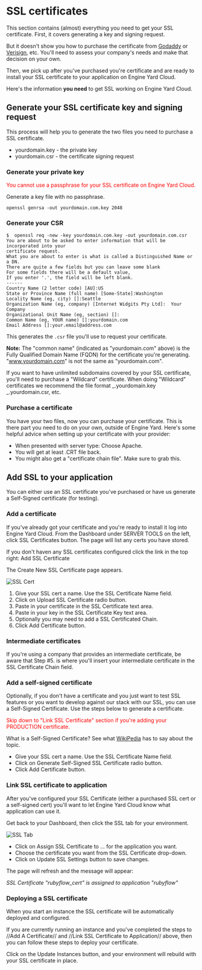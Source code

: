 # SSL certificates

This section contains (almost) everything you need to get your SSL certificate.  First, it covers generating a key and signing request.  

But it doesn't show you how to purchase the certificate from [Godaddy](http://www.godaddy.com) or [Verisign](http://www.verisign.com), etc.  You'll need to assess your company's needs and make that decision on your own.

Then, we pick up after you've purchased you're certificate and are ready to install your SSL certificate to your application on Engine Yard Cloud.

Here's the information **you need** to get SSL working on Engine Yard Cloud.

## Generate your SSL certificate key and signing request

This process will help you to generate the two files you need to purchase a SSL certificate.

  * yourdomain.key - the private key
  * yourdomain.csr - the certificate signing request

### Generate your private key

<html><span style="color:red;">You cannot use a passphrase for your SSL certificate on Engine Yard Cloud.</span></html>

Generate a key file with no passphrase.

    openssl genrsa -out yourdomain.com.key 2048

### Generate your CSR


    $  openssl req -new -key yourdomain.com.key -out yourdomain.com.csr
    You are about to be asked to enter information that will be incorporated into your
    certificate request.
    What you are about to enter is what is called a Distinguished Name or a DN.
    There are quite a few fields but you can leave some blank
    For some fields there will be a default value,
    If you enter '.', the field will be left blank.
    ------
    Country Name (2 letter code) [AU]:US
    State or Province Name (full name) [Some-State]:Washington
    Locality Name (eg, city) []:Seattle
    Organization Name (eg, company) [Internet Widgits Pty Ltd]:  Your Company
    Organizational Unit Name (eg, section) []:
    Common Name (eg, YOUR name) []:yourdomain.com
    Email Address []:your.email@address.com


This generates the `.csr` file you'll use to request your certificate.

**Note:** The "common name" (indicated as "yourdomain.com" above) is the Fully Qualified Domain Name (FQDN) for the certificate you're generating.  <nowiki>"www.yourdomain.com" is not the same as "yourdomain.com".</nowiki>

If you want to have unlimited subdomains covered by your SSL certificate, you'll need to purchase a "Wildcard" certificate.  When doing "Wildcard" certificates we recommend the file format _.yourdomain.key _.yourdomain.csr, etc.

### Purchase a certificate

You have your two files, now you can purchase your certificate.  This is there part you need to do on your own, outside of Engine Yard.  Here's some helpful advice when setting up your certificate with your provider:

  * When presented with server type: Choose Apache.
  * You will get at least .CRT file back.
  * You might also get a "certificate chain file".  Make sure to grab this.

## Add SSL to your application

You can either use an SSL certificate you've purchased or have us generate a Self-Signed certificate (for testing).

### Add a certificate

If you've already got your certificate and you're ready to install it log into Engine Yard Cloud. From the Dashboard under SERVER TOOLS on the left, click SSL Certificates button.  The page will list any certs you have stored.

If you don't haven any SSL certificates configured click the link in the top right: Add SSL Certificate

The Create New SSL Certificate page appears.

![SSL Cert](images/appcloudsslcertificates.png)

  1. Give your SSL cert a name.  Use the SSL Certificate Name field.
  2. Click on Upload SSL Certificate radio button.
  3. Paste in your certificate in the SSL Certificate text area.
  4. Paste in your key in the SSL Certificate Key text area.
  5. Optionally you may need to add a SSL Certificated Chain.
  6. Click Add Certificate button.

### Intermediate certificates

If you're using a company that provides an intermediate certificate, be aware that Step #5. is where you'll insert your intermediate certificate in the SSL Certificate Chain field.

### Add a self-signed certificate

Optionally, if you don't have a certificate and you just want to test SSL features or you want to develop against our stack with our SSL, you can use a Self-Signed Certificate.  Use the steps below to generate a certificate.

<html><span style="color:red;">Skip down to "Link SSL Certificate" section if you're adding your PRODUCTION certificate.</span></html>

What is a Self-Signed Certificate?  See what [WikiPedia](http://en.wikipedia.org/wiki/Self-signed_certificate) has to say about the topic.

  - Give your SSL cert a name.  Use the SSL Certificate Name field.
  - Click on Generate Self-Signed SSL Certificate radio button.
  - Click Add Certificate button.

### Link SSL certificate to application

After you've configured your SSL Certificate (either a purchased SSL cert or a self-signed cert) you'll want to let Engine Yard Cloud know what application can use it.

Get back to your Dashboard, then click the SSL tab for your environment.

![SSL Tab](images/ssl_tab.jpg)

  - Click on Assign SSL Certificate to ...  for the application you want.
  - Choose the certificate you want from the SSL Certificate drop-down.
  - Click on Update SSL Settings button to save changes.

The page will refresh and the message will appear:

*SSL Certificate "rubyflow_cert" is assigned to application "rubyflow"*

### Deploying a SSL certificate

When you start an instance the SSL certificate will be automatically deployed and configured.

If you are currently running an instance and you've completed the steps to //Add A Certificate// and //Link SSL Certificate to Application// above, then you can follow these steps to deploy your certificate.

Click on the Update Instances button, and your environment will rebuild with your SSL certificate in place.

